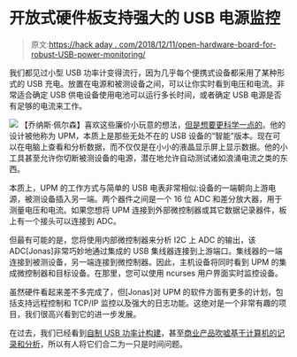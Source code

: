# 开放式硬件板支持强大的 USB 电源监控

> 原文:[https://hack aday . com/2018/12/11/open-hardware-board-for-robust-USB-power-monitoring/](https://hackaday.com/2018/12/11/open-hardware-board-for-robust-usb-power-monitoring/)

我们都见过小型 USB 功率计变得流行，因为几乎每个便携式设备都采用了某种形式的 USB 充电。放置在电源和被测设备之间，可以让你实时看到电压和电流。非常适合确定 USB 供电设备使用电池可以运行多长时间，或者确定 USB 电源是否有足够的电流来工作。

[![](../Images/cb7feaa3304b141ccae2ed42fa841d3a.png)](https://hackaday.com/wp-content/uploads/2018/12/upm_detail.png) 【乔纳斯·佩尔森】喜欢这些廉价小玩意的想法，[但是想要更科学一点的](https://github.com/jonpe960/upm)。他的设计被他称为 UPM，本质上是那些无处不在的 USB 设备的“智能”版本。现在可以在电脑上查看和分析数据，而不仅仅是在小小的液晶显示屏上显示数据。他的小工具甚至允许你切断被测设备的电源，潜在地允许自动测试诸如浪涌电流之类的东西。

本质上，UPM 的工作方式与简单的 USB 电表非常相似:设备的一端朝向上游电源，被测设备插入另一端。两个器件之间是一个 16 位 ADC 和差分放大器，用于测量电压和电流。如果您想将 UPM 连接到外部微控制器或其它数据记录器件，板上有一个接头可以连接到 ADC。

但最有可能的是，您将使用内部微控制器来分析 I2C 上 ADC 的输出，该 ADC[Jonas]非常巧妙地通过集成的 USB 集线器连接到上游端口。集线器的一端连接到被测设备，另一端连接到微控制器。因此，主机设备将同时看到 UPM 的集成微控制器和目标设备。在那里，您可以使用 ncurses 用户界面实时监控设备。

虽然硬件看起来差不多完成了，但[Jonas]对 UPM 的软件方面有更多的计划，包括支持远程控制和 TCP/IP 监控以及强大的日志功能。这绝对是一个非常有趣的项目，我们很高兴看到它的进一步发展。

在过去，我们已经看到[自制 USB 功率计构建](https://hackaday.com/2015/09/07/simple-usb-power-meter/)，甚至[商业产品吹嘘基于计算机的记录和分析](https://hackaday.com/2015/06/19/review-friedcircuits-usb-tester/)，所以有人将它们合二为一只是时间问题。